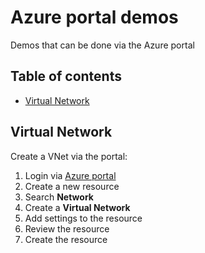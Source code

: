 # Azure portal demos
Demos that can be done via the Azure portal

## Table of contents
* [Virtual Network](#virtual-network)

## Virtual Network
Create a VNet via the portal:

1. Login via [Azure portal](https://portal.azure.com/)
2. Create a new resource
3. Search **Network**
4. Create a **Virtual Network** 
5. Add settings to the resource 
6. Review the resource
7. Create the resource


